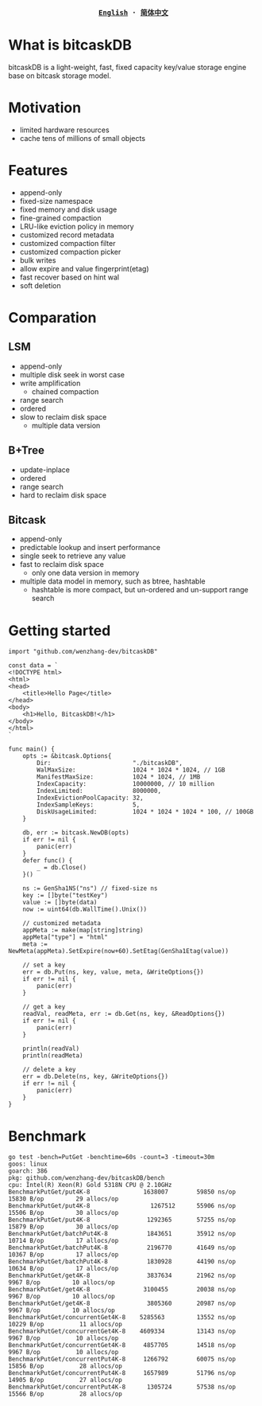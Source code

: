 <div align="center">
<strong>
<samp>

[English](https://github.com/wenzhang-dev/bitcaskDB/blob/main/README.md) · [简体中文](https://github.com/wenzhang-dev/bitcaskDB/blob/main/README-CN.md)

</samp>
</strong>
</div>

# What is bitcaskDB

bitcaskDB is a light-weight, fast, fixed capacity key/value storage engine base on bitcask storage model.


# Motivation

- limited hardware resources
- cache tens of millions of small objects


# Features
- append-only
- fixed-size namespace
- fixed memory and disk usage
- fine-grained compaction
- LRU-like eviction policy in memory
- customized record metadata
- customized compaction filter
- customized compaction picker
- bulk writes
- allow expire and value fingerprint(etag)
- fast recover based on hint wal
- soft deletion


# Comparation

## LSM
- append-only
- multiple disk seek in worst case
- write amplification
  - chained compaction
- range search
- ordered
- slow to reclaim disk space
  - multiple data version


## B+Tree
- update-inplace
- ordered
- range search
- hard to reclaim disk space


## Bitcask
- append-only
- predictable lookup and insert performance
- single seek to retrieve any value
- fast to reclaim disk space
  - only one data version in memory
- multiple data model in memory, such as btree, hashtable
  - hashtable is more compact, but un-ordered and un-support range search


# Getting started


```golang
import "github.com/wenzhang-dev/bitcaskDB"

const data = `
<!DOCTYPE html>
<html>
<head>
    <title>Hello Page</title>
</head>
<body>
    <h1>Hello, BitcaskDB!</h1>
</body>
</html>
`

func main() {
    opts := &bitcask.Options{
        Dir:                       "./bitcaskDB",
        WalMaxSize:                1024 * 1024 * 1024, // 1GB
        ManifestMaxSize:           1024 * 1024, // 1MB
        IndexCapacity:             10000000, // 10 million
        IndexLimited:              8000000,
        IndexEvictionPoolCapacity: 32,
        IndexSampleKeys:           5,
        DiskUsageLimited:          1024 * 1024 * 1024 * 100, // 100GB
    }

    db, err := bitcask.NewDB(opts)
    if err != nil {
        panic(err)
    }
    defer func() {
        _ = db.Close()
    }()

    ns := GenSha1NS("ns") // fixed-size ns
    key := []byte("testKey")
    value := []byte(data)
    now := uint64(db.WallTime().Unix())

    // customized metadata
    appMeta := make(map[string]string)
    appMeta["type"] = "html"
    meta := NewMeta(appMeta).SetExpire(now+60).SetEtag(GenSha1Etag(value))

    // set a key
    err = db.Put(ns, key, value, meta, &WriteOptions{})
    if err != nil {
        panic(err)
    }

    // get a key
    readVal, readMeta, err := db.Get(ns, key, &ReadOptions{})
    if err != nil {
        panic(err)
    }

    println(readVal)
    println(readMeta)

    // delete a key
    err = db.Delete(ns, key, &WriteOptions{})
    if err != nil {
        panic(err)
    }
}
```

# Benchmark

```
go test -bench=PutGet -benchtime=60s -count=3 -timeout=30m
goos: linux
goarch: 386
pkg: github.com/wenzhang-dev/bitcaskDB/bench
cpu: Intel(R) Xeon(R) Gold 5318N CPU @ 2.10GHz
BenchmarkPutGet/put4K-8         	  1638007	     59850 ns/op	   15830 B/op	      29 allocs/op
BenchmarkPutGet/put4K-8         	    1267512	     55906 ns/op	   15506 B/op	      30 allocs/op
BenchmarkPutGet/put4K-8         	   1292365	     57255 ns/op	   15879 B/op	      30 allocs/op
BenchmarkPutGet/batchPut4K-8    	   1843651	     35912 ns/op	   10714 B/op	      17 allocs/op
BenchmarkPutGet/batchPut4K-8    	   2196770	     41649 ns/op	   10367 B/op	      17 allocs/op
BenchmarkPutGet/batchPut4K-8    	   1830928	     44190 ns/op	   10634 B/op	      17 allocs/op
BenchmarkPutGet/get4K-8         	   3837634	     21962 ns/op	    9967 B/op	      10 allocs/op
BenchmarkPutGet/get4K-8         	  3100455	     20038 ns/op	    9967 B/op	      10 allocs/op
BenchmarkPutGet/get4K-8         	   3805360	     20987 ns/op	    9967 B/op	      10 allocs/op
BenchmarkPutGet/concurrentGet4K-8    5285563	     13552 ns/op      10229 B/op	      11 allocs/op
BenchmarkPutGet/concurrentGet4K-8    4609334	     13143 ns/op       9967 B/op	      10 allocs/op
BenchmarkPutGet/concurrentGet4K-8     4857705	     14518 ns/op       9967 B/op	      10 allocs/op
BenchmarkPutGet/concurrentPut4K-8     1266792	     60075 ns/op      15856 B/op	      28 allocs/op
BenchmarkPutGet/concurrentPut4K-8     1657989	     51796 ns/op      14905 B/op	      27 allocs/op
BenchmarkPutGet/concurrentPut4K-8      1305724	     57538 ns/op      15566 B/op	      28 allocs/op
```
